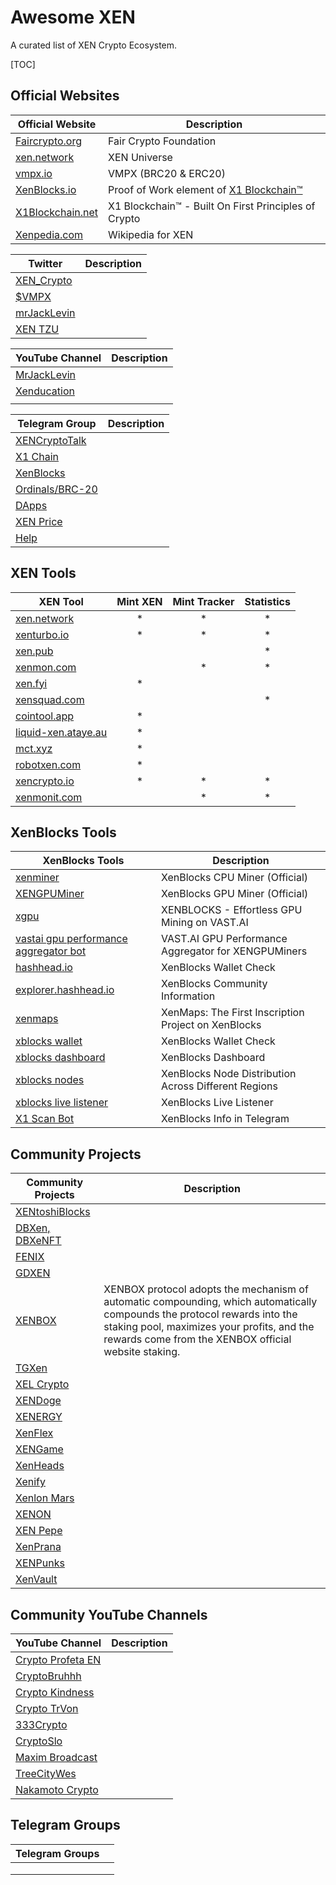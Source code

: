 # Awesome XEN

A curated list of XEN Crypto Ecosystem.

[TOC]



## Official Websites



| Official Website                                 | Description                                                  |
| ------------------------------------------------ | ------------------------------------------------------------ |
| [Faircrypto.org](https://faircrypto.org)         | Fair Crypto Foundation                                       |
| [xen.network](https://xen.nework)                | XEN Universe                                                 |
| [vmpx.io](vmpx.io)                               | VMPX (BRC20 & ERC20)                                         |
| [XenBlocks.io](https://xenblocks.io/leaderboard) | Proof of Work element of [X1 Blockchain™](https://x1blockchain.net/) |
| [X1Blockchain.net](https://x1blockchain.net/)    | X1 Blockchain™ - Built On First Principles of Crypto         |
| [Xenpedia.com](https://info.xenpedia.com)        | Wikipedia for XEN                                            |



| Twitter                                        | Description |
| ---------------------------------------------- | ----------- |
| [XEN_Crypto](https://twitter.com/XEN_Crypto)   |             |
| [$VMPX](https://twitter.com/VMPX_brc20)        |             |
| [mrJackLevin](https://twitter.com/mrJackLevin) |             |
| [XEN TZU](https://twitter.com/ackebom)         |             |



| YouTube Channel                                 | Description |
| ----------------------------------------------- | ----------- |
| [MrJackLevin](https://youtube.com/@MrJackLevin) |             |
| [Xenducation](https://youtube.com/@xenducation) |             |
|                                                 |             |



| Telegram Group                              | Description |
| ------------------------------------------- | ----------- |
| [XENCryptoTalk](https://t.me/XENCryptoTalk) |             |
| [X1 Chain](https://t.me/+qPGGU8WFFtczNDEz)  |             |
| [XenBlocks](https://t.me/+7L2Z8vArV103NmJj) |             |
| [Ordinals/BRC-20](https://t.me/XENBitcoin)  |             |
| [DApps](https://t.me/xendapp)               |             |
| [XEN Price](t.me/XENPrice )                 |             |
| [Help](https://t.me/xenhelp)                |             |



## XEN Tools

| XEN Tool                                           | Mint XEN | Mint Tracker | Statistics |
| -------------------------------------------------- | :------: | :----------: | :--------: |
| [xen.network](https://xen.network)                 |    *     |      *       |     *      |
| [xenturbo.io](https://xenturbo.io)                 |    *     |      *       |     *      |
| [xen.pub](https://xen.pub)                         |          |              |     *      |
| [xenmon.com ](https://xenmon.com )                 |          |      *       |     *      |
| [xen.fyi](https://xen.fyi)                         |    *     |              |            |
| [xensquad.com](https://xensquad.com)               |          |              |     *      |
| [cointool.app](https://cointool.app)               |    *     |              |            |
| [liquid-xen.ataye.au](https://liquid-xen.ataye.au) |    *     |              |            |
| [mct.xyz](https://mct.xyz)                         |    *     |              |            |
| [robotxen.com](https://robotxen.com)               |    *     |              |            |
| [xencrypto.io](https://xencrypto.io)               |    *     |      *       |     *      |
| [xenmonit.com](https://xenmonit.com)               |          |      *       |     *      |



## XenBlocks Tools

| XenBlocks Tools                                              | Description                                          |
| ------------------------------------------------------------ | ---------------------------------------------------- |
| [xenminer](https://github.com/jacklevin74/xenminer/)         | XenBlocks CPU Miner (Official)                       |
| [XENGPUMiner](https://github.com/shanhaicoder/XENGPUMiner/)  | XenBlocks GPU Miner (Official)                       |
| [xgpu](https://github.com/JozefJarosciak/xgpu)               | XENBLOCKS - Effortless GPU Mining on VAST.AI         |
| [vastai gpu performance aggregator bot](https://github.com/tr4vLer/vastai_instances_aggregator_bot) | VAST.AI GPU Performance Aggregator for XENGPUMiners  |
| [hashhead.io](https://hashhead.io/)                          | XenBlocks Wallet Check                               |
| [explorer.hashhead.io](https://explorer.hashhead.io/)        | XenBlocks Community Information                      |
| [xenmaps](https://xenmaps.io/)                               | XenMaps: The First Inscription Project on XenBlocks  |
| [xblocks wallet](https://xen.pub/xblocks.php)                | XenBlocks Wallet Check                               |
| [xblocks dashboard](https://xen.pub/index-xenblocks.php)     | XenBlocks Dashboard                                  |
| [xblocks nodes](https://xen.pub/xblocks-nodes.php)           | XenBlocks Node Distribution Across Different Regions |
| [xblocks live listener](https://xen.pub/xblocks-live.php)    | XenBlocks Live Listener                              |
| [X1 Scan Bot](https://t.me/x1_scan_bot)                      | XenBlocks Info in Telegram                           |



## Community Projects

| Community Projects                                  | Description                                                  |
| --------------------------------------------------- | ------------------------------------------------------------ |
| [XENtoshiBlocks](https://xentoshiblocks.com)        |                                                              |
| [DBXen, DBXeNFT](https://dbxen.org)                 |                                                              |
| [FENIX](https://fenix.fyi)                          |                                                              |
| [GDXEN](https://gdxen.xyz)                          |                                                              |
| [XENBOX](https://xenbox.one/)                       | XENBOX protocol adopts the mechanism of automatic compounding, which automatically compounds the protocol rewards into the staking pool, maximizes your profits, and the rewards come from the XENBOX official website staking. |
| [TGXen](https://tgxen.thegraysecosystem.com)        |                                                              |
| [XEL Crypto](https://app.xelcrypto.io)              |                                                              |
| [XENDoge](https://xendoge.network)                  |                                                              |
| [XENERGY](https://xenergy.world/xenergy)            |                                                              |
| [XenFlex](https://xenflex.io)                       |                                                              |
| [XENGame](https://xen.game)                         |                                                              |
| [XenHeads](https://https://twitter.com/XenHeadsNFT) |                                                              |
| [Xenify](https://xenify.io)                         |                                                              |
| [Xenlon Mars](https://xenlonmars.com)               |                                                              |
| [XENON](https://app.xenon.tools)                    |                                                              |
| [XEN Pepe](https://xenpepe.win)                     |                                                              |
| [XenPrana](https://https://twitter.com/Relaxndivs)  |                                                              |
| [XENPunks](https://xenpunks.io)                     |                                                              |
| [XenVault](https://xenvault.com)                    |                                                              |



## Community YouTube Channels

| YouTube Channel                                              | Description |
| ------------------------------------------------------------ | ----------- |
| [Crypto Profeta EN](https://www.youtube.com/@cryptoprofetaen7710) |             |
| [CryptoBruhhh](https://www.youtube.com/@CryptoBruhhh)        |             |
| [Crypto Kindness](https://www.youtube.com/@cryptokindness4504) |             |
| [Crypto TrVon](https://www.youtube.com/@TrVon)               |             |
| [333Crypto](https://www.youtube.com/@333Crypto)              |             |
| [CryptoSlo](https://www.youtube.com/@CRYPTOSLO_OFFICIAL)     |             |
| [Maxim Broadcast](https://www.youtube.com/@MaximB)           |             |
| [TreeCityWes](https://www.youtube.com/@TreeCityWes)          |             |
| [Nakamoto Crypto](https://www.youtube.com/@NakamotoCrypto)   |             |



## Telegram Groups

| Telegram Groups |      |
| --------------- | ---- |
|                 |      |
|                 |      |
|                 |      |

